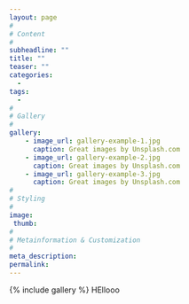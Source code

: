 ```yaml
---
layout: page
#
# Content
#
subheadline: ""
title: ""
teaser: ""
categories:
  -
tags:
  -
#
# Gallery
#
gallery:
    - image_url: gallery-example-1.jpg
      caption: Great images by Unsplash.com
    - image_url: gallery-example-2.jpg
      caption: Great images by Unsplash.com
    - image_url: gallery-example-3.jpg
      caption: Great images by Unsplash.com
#
# Styling
#
image:
 thumb:
#
# Metainformation & Customization
#
meta_description:
permalink:
---
```


{% include gallery %}
HEllooo

